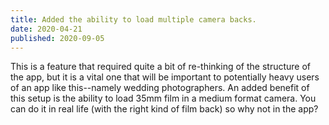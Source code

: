 ```yaml
---
title: Added the ability to load multiple camera backs.
date: 2020-04-21
published: 2020-09-05
---
```


This is a feature that required quite a bit of re-thinking of the structure of the app, but it is a vital one that will be important to potentially heavy users of an app like this--namely wedding photographers. An added benefit of this setup is the ability to load 35mm film in a medium format camera. You can do it in real life (with the right kind of film back) so why not in the app?
